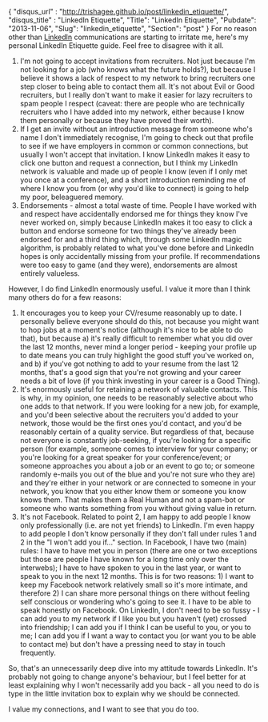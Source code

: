 {
 "disqus_url" : "http://trishagee.github.io/post/linkedin_etiquette/",
 "disqus_title" : "LinkedIn Etiquette",
 "Title": "LinkedIn Etiquette",
 "Pubdate": "2013-11-06",
 "Slug": "linkedin_etiquette",
 "Section": "post"
}
For no reason other than <a href="http://www.linkedin.com/">LinkedIn</a> communications are starting to irritate me, here's my personal
LinkedIn Etiquette guide. Feel free to disagree with it all.

1.  I'm not going to accept invitations from recruiters.  Not just because I'm not looking for a job (who knows what the future holds?),
but because I believe it shows a lack of respect to my network to bring recruiters one step closer to being able to contact them all.
It's not about Evil or Good recruiters, but I really don't want to make it easier for lazy recruiters to spam people I respect
(caveat: there are people who are technically recruiters who I have added into my network, either because I know them personally or because
they have proved their worth).
1. If I get an invite without an introduction message from someone who's name I don't immediately recognise,
I'm going to check out that profile to see if we have employers in common or common connections, but usually I won't accept that invitation.
I know LinkedIn makes it easy to click one button and request a connection, but I think my LinkedIn network is valuable and made up of people
I know (even if I only met you once at a conference), and a short introduction reminding me of where I know you from (or why you'd like to
connect) is going to help my poor, beleaguered memory.
1. Endorsements - almost a total waste of time.  People I have worked with and respect have accidentally endorsed me for things they know
I've never worked on, simply because LinkedIn makes it too easy to click a button and endorse someone for two things they've already been
endorsed for and a third thing which, through some LinkedIn magic algorithm, is probably related to what you've done before and LinkedIn
hopes is only accidentally missing from your profile.  If recommendations were too easy to game (and they were), endorsements are almost
entirely valueless.

However, I do find LinkedIn enormously useful.  I value it more than I think many others do for a few reasons:

1. It encourages you to keep your CV/resume reasonably up to date.  I personally believe everyone should do this,
not because you might want to hop jobs at a moment's notice (although it's nice to be able to do that), but because a) it's really
difficult to remember what you did over the last 12 months, never mind a longer period - keeping your profile up to date means you can truly
highlight the good stuff you've worked on, and b) if you've got nothing to add to your resume from the last 12 months, that's a good sign
that you're not growing and your career needs a bit of love (if you think investing in your career is a Good Thing).
1. It's enormously useful for retaining a network of valuable contacts.  This is why, in my opinion,
one needs to be reasonably selective about who one adds to that network.  If you were looking for a new job, for example, and you'd been
selective about the recruiters you'd added to your network, those would be the first ones you'd contact, and you'd be reasonably certain of
a quality service.  But regardless of that, because not everyone is constantly job-seeking, if you're looking for a specific person
(for example, someone comes to interview for your company; or you're looking for a great speaker for your conference/event;
or someone approaches you about a job or an event to go to; or someone randomly e-mails you out of the blue and you're not sure who they are)
and they're either in your network or are connected to someone in your network, you know that you either know them or someone you know knows
them.  That makes them a Real Human and not a spam-bot or someone who wants something from you without giving value in return.
1. It's not Facebook. Related to point 2, I am happy to add people I know only professionally (i.e. are not yet friends) to LinkedIn.  I'm
even happy to add people I don't know personally if they don't fall under rules 1 and 2 in the "I won't add you if..." section.
In Facebook, I have two (main) rules: I have to have met you in person (there are one or two exceptions but those are people I have known
for a long time only over the interwebs); I have to have spoken to you in the last year, or want to speak to you in the next 12 months.
This is for two reasons: 1) I want to keep my Facebook network relatively small so it's more intimate, and therefore 2) I can share more
personal things on there without feeling self conscious or wondering who's going to see it.  I have to be able to speak honestly on Facebook.
On LinkedIn, I don't need to be so fussy - I can add you to my network if I like you but you haven't (yet) crossed into friendship; I can
add you if I think I can be useful to you, or you to me; I can add you if I want a way to contact you (or want you to be able to contact me)
but don't have a pressing need to stay in touch frequently.

So, that's an unnecessarily deep dive into my attitude towards LinkedIn.  It's probably not going to change anyone's behaviour, but I feel better for at least explaining why I won't
necessarily add you back - all you need to do is type in the little invitation box to explain why we should be connected.


I value my connections, and I want to see that you do too.
